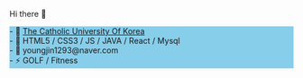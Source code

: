 Hi there 👋

<!DOCTYPE html>
<html lang="ko">
<head>
<meta charset="UTF-8">  
</head>
<body>
  <div style="background-color:skyblue">
- 🔭 <a href="https://csie.catholic.ac.kr/csie/index.html">The Catholic University Of Korea</a> <br>
- 🌱 HTML5 / CSS3 / JS / JAVA / React / Mysql <br>
- 💬 youngjin1293@naver.com<br>
- ⚡ GOLF / Fitness 
    </div>
</body>
</html>
